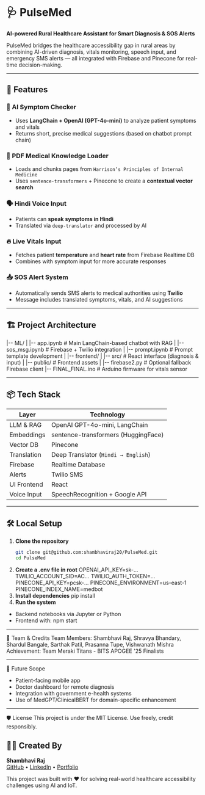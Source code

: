# 🩺 PulseMed
**AI-powered Rural Healthcare Assistant for Smart Diagnosis & SOS Alerts**

PulseMed bridges the healthcare accessibility gap in rural areas by combining AI-driven diagnosis, vitals monitoring, speech input, and emergency SMS alerts — all integrated with Firebase and Pinecone for real-time decision-making.

---

## 🚀 Features

### 🧠 AI Symptom Checker
- Uses **LangChain + OpenAI (GPT-4o-mini)** to analyze patient symptoms and vitals
- Returns short, precise medical suggestions (based on chatbot prompt chain)

### 🧾 PDF Medical Knowledge Loader
- Loads and chunks pages from `Harrison’s Principles of Internal Medicine`
- Uses `sentence-transformers` + Pinecone to create a **contextual vector search**

### 🗣 Hindi Voice Input
- Patients can **speak symptoms in Hindi**
- Translated via `deep-translator` and processed by AI

### 🔥 Live Vitals Input
- Fetches patient **temperature** and **heart rate** from Firebase Realtime DB
- Combines with symptom input for more accurate responses

### 📤 SOS Alert System
- Automatically sends SMS alerts to medical authorities using **Twilio**
- Message includes translated symptoms, vitals, and AI suggestions

---

## 🏗️ Project Architecture

|-- ML/
| |-- app.ipynb # Main LangChain-based chatbot with RAG
| |-- sos_msg.ipynb # Firebase + Twilio integration
| |-- prompt.ipynb # Prompt template development
|
|-- frontend/
| |-- src/ # React interface (diagnosis & input)
| |-- public/ # Frontend assets
|
|-- firebase2.py # Optional fallback Firebase client
|-- FINAL_FINAL.ino # Arduino firmware for vitals sensor


---

## 📦 Tech Stack

| Layer        | Technology                          |
|--------------|--------------------------------------|
| LLM & RAG     | OpenAI GPT-4o-mini, LangChain        |
| Embeddings   | sentence-transformers (HuggingFace) |
| Vector DB    | Pinecone                             |
| Translation  | Deep Translator (`Hindi → English`)  |
| Firebase     | Realtime Database                    |
| Alerts       | Twilio SMS                           |
| UI Frontend  | React                 |
| Voice Input  | SpeechRecognition + Google API       |

---

## 🛠️ Local Setup

1. **Clone the repository**
   ```bash
   git clone git@github.com:shambhaviraj20/PulseMed.git
   cd PulseMed
2. **Create a .env file in root**
  OPENAI_API_KEY=sk-...
  TWILIO_ACCOUNT_SID=AC...
  TWILIO_AUTH_TOKEN=...
  PINECONE_API_KEY=pcsk-...
  PINECONE_ENVIRONMENT=us-east-1
  PINECONE_INDEX_NAME=medbot
3. **Install dependencies**
   pip install
4. **Run the system**
- Backend notebooks via Jupyter or Python
- Frontend with: npm start

---
📣 Team & Credits
Team Members: Shambhavi Raj, Shravya Bhandary, Shardul Bangale, Sarthak Patil, Prasanna Tupe, Vishwanath Mishra
Achievement: Team Meraki Titans - BITS APOGEE '25 Finalists

---

📌 Future Scope
- Patient-facing mobile app
- Doctor dashboard for remote diagnosis
- Integration with government e-health systems
- Use of MedGPT/ClinicalBERT for domain-specific enhancement

---

🛡️ License
This project is under the MIT License. Use freely, credit responsibly.

## 👩‍💻 Created By

**Shambhavi Raj**  
[GitHub](https://github.com/shambhaviraj20) • [LinkedIn](https://linkedin.com/in/shambhaviraj) • [Portfolio](https://shambhavirajportfolio.framer.website)

This project was built with ❤️ for solving real-world healthcare accessibility challenges using AI and IoT.

